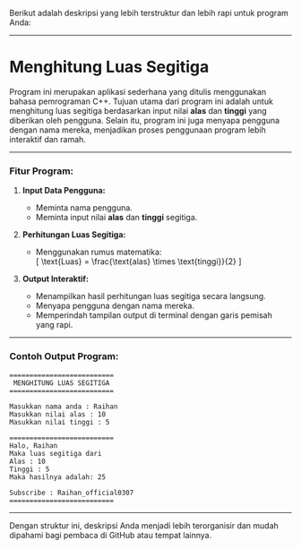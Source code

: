 Berikut adalah deskripsi yang lebih terstruktur dan lebih rapi untuk program Anda:  

---

# Menghitung Luas Segitiga

Program ini merupakan aplikasi sederhana yang ditulis menggunakan bahasa pemrograman C++. Tujuan utama dari program ini adalah untuk menghitung luas segitiga berdasarkan input nilai **alas** dan **tinggi** yang diberikan oleh pengguna. Selain itu, program ini juga menyapa pengguna dengan nama mereka, menjadikan proses penggunaan program lebih interaktif dan ramah.

---

### Fitur Program:
1. **Input Data Pengguna:**
   - Meminta nama pengguna.  
   - Meminta input nilai **alas** dan **tinggi** segitiga.

2. **Perhitungan Luas Segitiga:**
   - Menggunakan rumus matematika:  
     \[
     \text{Luas} = \frac{\text{alas} \times \text{tinggi}}{2}
     \]

3. **Output Interaktif:**
   - Menampilkan hasil perhitungan luas segitiga secara langsung.  
   - Menyapa pengguna dengan nama mereka.  
   - Memperindah tampilan output di terminal dengan garis pemisah yang rapi.

---

### Contoh Output Program:
```plaintext
==========================
 MENGHITUNG LUAS SEGITIGA
==========================

Masukkan nama anda : Raihan
Masukkan nilai alas : 10
Masukkan nilai tinggi : 5

==========================
Halo, Raihan
Maka luas segitiga dari
Alas : 10
Tinggi : 5
Maka hasilnya adalah: 25

Subscribe : Raihan_official0307
==========================
```

---

Dengan struktur ini, deskripsi Anda menjadi lebih terorganisir dan mudah dipahami bagi pembaca di GitHub atau tempat lainnya.
